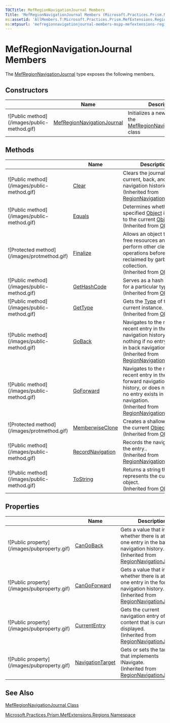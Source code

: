 ```yaml
---
TOCTitle: MefRegionNavigationJournal Members
Title: 'MefRegionNavigationJournal Members (Microsoft.Practices.Prism.MefExtensions.Regions)'
ms:assetid: 'AllMembers.T:Microsoft.Practices.Prism.MefExtensions.Regions.MefRegionNavigationJournal'
ms:mtpsurl: 'mefregionnavigationjournal-members-mspp-mefextensions-regions.md'
---
```


# MefRegionNavigationJournal Members

The [MefRegionNavigationJournal](https://msdn.microsoft.com/library/microsoft.practices.prism.mefextensions.regions.mefregionnavigationjournal) type exposes the following members.

## Constructors


<table>

<thead>
<tr class="header">
<th> </th>
<th>Name</th>
<th>Description</th>
</tr>
</thead>
<tbody>
<tr class="odd">
<td>![Public method](/images/public-method.gif)</td>
<td><a href="https://msdn.microsoft.com/library/microsoft.practices.prism.mefextensions.regions.mefregionnavigationjournal.">MefRegionNavigationJournal</a></td>
<td><div class="summary">
Initializes a new instance of the <a href="https://msdn.microsoft.com/library/microsoft.practices.prism.mefextensions.regions.mefregionnavigationjournal">MefRegionNavigationJournal</a> class
</div></td>
</tr>
</tbody>
</table>

## Methods


<table>

<thead>
<tr class="header">
<th> </th>
<th>Name</th>
<th>Description</th>
</tr>
</thead>
<tbody>
<tr class="odd">
<td>![Public method](/images/public-method.gif)</td>
<td><a href="https://msdn.microsoft.com/library/microsoft.practices.prism.regions.regionnavigationjournal.clear">Clear</a></td>
<td><div class="summary">
Clears the journal of current, back, and forward navigation histories.
</div>
(Inherited from <a href="https://msdn.microsoft.com/library/microsoft.practices.prism.regions.regionnavigationjournal">RegionNavigationJournal</a>.)</td>
</tr>
<tr class="even">
<td>![Public method](/images/public-method.gif)</td>
<td><a href="http://msdn.microsoft.com/en-us/library/bsc2ak47">Equals</a></td>
<td><div class="summary">
Determines whether the specified <a href="http://msdn.microsoft.com/en-us/library/e5kfa45b">Object</a> is equal to the current <a href="http://msdn.microsoft.com/en-us/library/e5kfa45b">Object</a>.
</div>
(Inherited from <a href="http://msdn.microsoft.com/en-us/library/e5kfa45b">Object</a>.)</td>
</tr>
<tr class="odd">
<td>![Protected method](/images/protmethod.gif)</td>
<td><a href="http://msdn.microsoft.com/en-us/library/4k87zsw7">Finalize</a></td>
<td><div class="summary">
Allows an object to try to free resources and perform other cleanup operations before it is reclaimed by garbage collection.
</div>
(Inherited from <a href="http://msdn.microsoft.com/en-us/library/e5kfa45b">Object</a>.)</td>
</tr>
<tr class="even">
<td>![Public method](/images/public-method.gif)</td>
<td><a href="http://msdn.microsoft.com/en-us/library/zdee4b3y">GetHashCode</a></td>
<td><div class="summary">
Serves as a hash function for a particular type.
</div>
(Inherited from <a href="http://msdn.microsoft.com/en-us/library/e5kfa45b">Object</a>.)</td>
</tr>
<tr class="odd">
<td>![Public method](/images/public-method.gif)</td>
<td><a href="http://msdn.microsoft.com/en-us/library/dfwy45w9">GetType</a></td>
<td><div class="summary">
Gets the <a href="http://msdn.microsoft.com/en-us/library/42892f65">Type</a> of the current instance.
</div>
(Inherited from <a href="http://msdn.microsoft.com/en-us/library/e5kfa45b">Object</a>.)</td>
</tr>
<tr class="even">
<td>![Public method](/images/public-method.gif)</td>
<td><a href="https://msdn.microsoft.com/library/microsoft.practices.prism.regions.regionnavigationjournal.goback">GoBack</a></td>
<td><div class="summary">
Navigates to the most recent entry in the back navigation history, or does nothing if no entry exists in back navigation.
</div>
(Inherited from <a href="https://msdn.microsoft.com/library/microsoft.practices.prism.regions.regionnavigationjournal">RegionNavigationJournal</a>.)</td>
</tr>
<tr class="odd">
<td>![Public method](/images/public-method.gif)</td>
<td><a href="https://msdn.microsoft.com/library/microsoft.practices.prism.regions.regionnavigationjournal.goforward">GoForward</a></td>
<td><div class="summary">
Navigates to the most recent entry in the forward navigation history, or does nothing if no entry exists in forward navigation.
</div>
(Inherited from <a href="https://msdn.microsoft.com/library/microsoft.practices.prism.regions.regionnavigationjournal">RegionNavigationJournal</a>.)</td>
</tr>
<tr class="even">
<td>![Protected method](/images/protmethod.gif)</td>
<td><a href="http://msdn.microsoft.com/en-us/library/57ctke0a">MemberwiseClone</a></td>
<td><div class="summary">
Creates a shallow copy of the current <a href="http://msdn.microsoft.com/en-us/library/e5kfa45b">Object</a>.
</div>
(Inherited from <a href="http://msdn.microsoft.com/en-us/library/e5kfa45b">Object</a>.)</td>
</tr>
<tr class="odd">
<td>![Public method](/images/public-method.gif)</td>
<td><a href="https://msdn.microsoft.com/library/microsoft.practices.prism.regions.regionnavigationjournal.recordnavigation(microsoft.practices.prism.regions.iregionnavigationjournalentry)">RecordNavigation</a></td>
<td><div class="summary">
Records the navigation to the entry..
</div>
(Inherited from <a href="https://msdn.microsoft.com/library/microsoft.practices.prism.regions.regionnavigationjournal">RegionNavigationJournal</a>.)</td>
</tr>
<tr class="even">
<td>![Public method](/images/public-method.gif)</td>
<td><a href="http://msdn.microsoft.com/en-us/library/7bxwbwt2">ToString</a></td>
<td><div class="summary">
Returns a string that represents the current object.
</div>
(Inherited from <a href="http://msdn.microsoft.com/en-us/library/e5kfa45b">Object</a>.)</td>
</tr>
</tbody>
</table>

## Properties


<table>

<thead>
<tr class="header">
<th> </th>
<th>Name</th>
<th>Description</th>
</tr>
</thead>
<tbody>
<tr class="odd">
<td>![Public property](/images/pubproperty.gif)</td>
<td><a href="https://msdn.microsoft.com/library/microsoft.practices.prism.regions.regionnavigationjournal.cangoback">CanGoBack</a></td>
<td><div class="summary">
Gets a value that indicates whether there is at least one entry in the back navigation history.
</div>
(Inherited from <a href="https://msdn.microsoft.com/library/microsoft.practices.prism.regions.regionnavigationjournal">RegionNavigationJournal</a>.)</td>
</tr>
<tr class="even">
<td>![Public property](/images/pubproperty.gif)</td>
<td><a href="https://msdn.microsoft.com/library/microsoft.practices.prism.regions.regionnavigationjournal.cangoforward">CanGoForward</a></td>
<td><div class="summary">
Gets a value that indicates whether there is at least one entry in the forward navigation history.
</div>
(Inherited from <a href="https://msdn.microsoft.com/library/microsoft.practices.prism.regions.regionnavigationjournal">RegionNavigationJournal</a>.)</td>
</tr>
<tr class="odd">
<td>![Public property](/images/pubproperty.gif)</td>
<td><a href="https://msdn.microsoft.com/library/microsoft.practices.prism.regions.regionnavigationjournal.currententry">CurrentEntry</a></td>
<td><div class="summary">
Gets the current navigation entry of the content that is currently displayed.
</div>
(Inherited from <a href="https://msdn.microsoft.com/library/microsoft.practices.prism.regions.regionnavigationjournal">RegionNavigationJournal</a>.)</td>
</tr>
<tr class="even">
<td>![Public property](/images/pubproperty.gif)</td>
<td><a href="https://msdn.microsoft.com/library/microsoft.practices.prism.regions.regionnavigationjournal.navigationtarget">NavigationTarget</a></td>
<td><div class="summary">
Gets or sets the target that implements INavigate.
</div>
(Inherited from <a href="https://msdn.microsoft.com/library/microsoft.practices.prism.regions.regionnavigationjournal">RegionNavigationJournal</a>.)</td>
</tr>
</tbody>
</table>

## See Also
[MefRegionNavigationJournal Class](https://msdn.microsoft.com/library/microsoft.practices.prism.mefextensions.regions.mefregionnavigationjournal)

[Microsoft.Practices.Prism.MefExtensions.Regions Namespace](https://msdn.microsoft.com/library/microsoft.practices.prism.mefextensions.regions)
